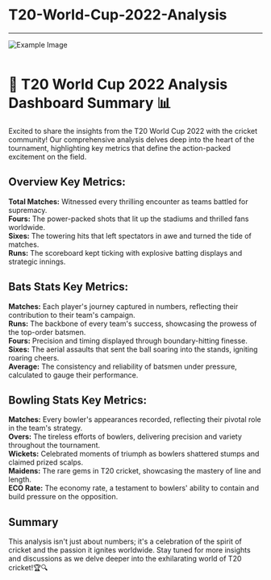 # T20-World-Cup-2022-Analysis
____________________________________________________________________________________
![Example Image](https://res.cloudinary.com/dgwuwwqom/image/upload/v1717395652/Github/project%20photos/T20%20world%20cup.png)
<div style="display: flex; align-items: center;">
   
       
</div>


# 🏏 T20 World Cup 2022 Analysis Dashboard Summary 📊

Excited to share the insights from the T20 World Cup 2022 with the cricket community! Our comprehensive analysis delves deep into the heart of the tournament, highlighting key metrics that define the action-packed excitement on the field.

## Overview Key Metrics:
__Total Matches:__ Witnessed every thrilling encounter as teams battled for supremacy.\
__Fours:__ The power-packed shots that lit up the stadiums and thrilled fans worldwide.\
__Sixes:__ The towering hits that left spectators in awe and turned the tide of matches.\
__Runs:__ The scoreboard kept ticking with explosive batting displays and strategic innings.

## Bats Stats Key Metrics:
__Matches:__ Each player's journey captured in numbers, reflecting their contribution to their team's campaign.\
__Runs:__ The backbone of every team's success, showcasing the prowess of the top-order batsmen.\
__Fours:__ Precision and timing displayed through boundary-hitting finesse.\
__Sixes:__ The aerial assaults that sent the ball soaring into the stands, igniting roaring cheers.\
__Average:__ The consistency and reliability of batsmen under pressure, calculated to gauge their performance.

## Bowling Stats Key Metrics:
__Matches:__ Every bowler's appearances recorded, reflecting their pivotal role in the team's strategy.\
__Overs:__ The tireless efforts of bowlers, delivering precision and variety throughout the tournament.\
__Wickets:__ Celebrated moments of triumph as bowlers shattered stumps and claimed prized scalps.\
__Maidens:__ The rare gems in T20 cricket, showcasing the mastery of line and length.\
__ECO Rate:__ The economy rate, a testament to bowlers' ability to contain and build pressure on the opposition.

## Summary
This analysis isn't just about numbers; it's a celebration of the spirit of cricket and the passion it ignites worldwide. Stay tuned for more insights and discussions as we delve deeper into the exhilarating world of T20 cricket!🏆🔍
